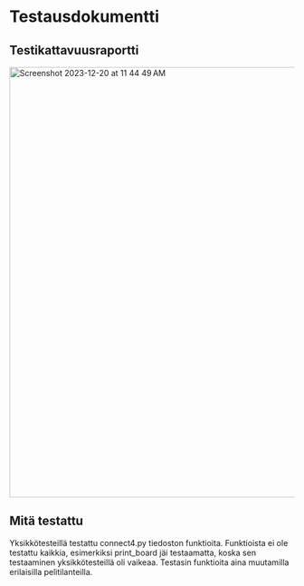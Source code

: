 # Testausdokumentti

## Testikattavuusraportti

<img width="759" alt="Screenshot 2023-12-20 at 11 44 49 AM" src="https://github.com/adarautiainen/connectfour-game/assets/114645764/bdd0167d-d0ee-4b6d-83e9-16d3243f8725">

## Mitä testattu

Yksikkötesteillä testattu connect4.py tiedoston funktioita. Funktioista ei ole testattu kaikkia, esimerkiksi print_board jäi testaamatta, koska sen testaaminen yksikkötesteillä oli vaikeaa. Testasin funktioita aina muutamilla erilaisilla pelitilanteilla.

